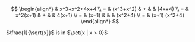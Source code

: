 $$
  \begin{align*}
      & x^3+x^2+4x+4                   \\
    = & (x^3+x^2)     & + &  & (4x+4)  \\
    = & x^2(x+1)      & + &  & 4(x+1)  \\
    = & (x+1)         &   &  & (x^2+4) \\
    = & (x+1) (x^2+4)
  \end{align*}
$$



$\frac{1}{\sqrt{x}}$ is in $\set{x | x > 0}$
